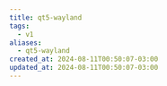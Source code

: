 ```yaml
---
title: qt5-wayland
tags:
  - v1
aliases:
  - qt5-wayland
created_at: 2024-08-11T00:50:07-03:00
updated_at: 2024-08-11T00:50:07-03:00
---
```


